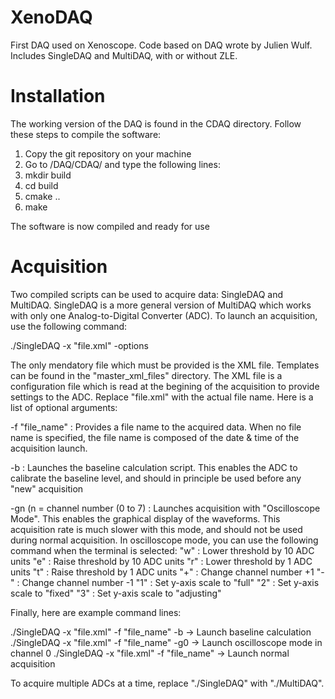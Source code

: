 # XenoDAQ
First DAQ used on Xenoscope. Code based on DAQ wrote by Julien Wulf. Includes SingleDAQ and MultiDAQ, with or without ZLE.


# Installation

The working version of the DAQ is found in the CDAQ directory. Follow these steps to compile the software:

1) Copy the git repository on your machine
2) Go to /DAQ/CDAQ/ and type the following lines:
3) mkdir build
4) cd build
5) cmake ..
6) make

The software is now compiled and ready for use

# Acquisition

Two compiled scripts can be used to acquire data: SingleDAQ and MultiDAQ. SingleDAQ is a more general version of MultiDAQ which works with only one Analog-to-Digital Converter (ADC). To launch an acquisition, use the following command:

./SingleDAQ -x "file.xml" -options

The only mendatory file which must be provided is the XML file. Templates can be found in the "master_xml_files" directory. The XML file is a configuration file which is read at the begining of the acquisition to provide settings to the ADC. Replace "file.xml" with the actual file name. Here is a list of optional arguments:

-f "file_name" : Provides a file name to the acquired data. When no file name is specified, the file name is composed of the date & time of the acquisition launch.

-b : Launches the baseline calculation script. This enables the ADC to calibrate the baseline level, and should in principle be used before any "new" acquisition

-gn (n = channel number (0 to 7) : Launches acquisition with "Oscilloscope Mode". This enables the graphical display of the waveforms. This acquisition rate is much slower with this mode, and should not be used during normal acquisition. In oscilloscope mode, you can use the following command when the  terminal is selected:
"w" : Lower threshold by 10 ADC units
"e" : Raise threshold by 10 ADC units
"r" : Lower threshold by 1 ADC units
"t" : Raise threshold by 1 ADC units
"+" : Change channel number +1
"-" : Change channel number -1
"1" : Set y-axis scale to "full"
"2" : Set y-axis scale to "fixed"
"3" : Set y-axis scale to "adjusting"

Finally, here are example command lines:

./SingleDAQ -x "file.xml" -f "file_name" -b    -> Launch baseline calculation
./SingleDAQ -x "file.xml" -f "file_name" -g0   -> Launch oscilloscope mode in channel 0
./SingleDAQ -x "file.xml" -f "file_name"       -> Launch normal acquisition

To acquire multiple ADCs at a time, replace "./SingleDAQ" with "./MultiDAQ".
